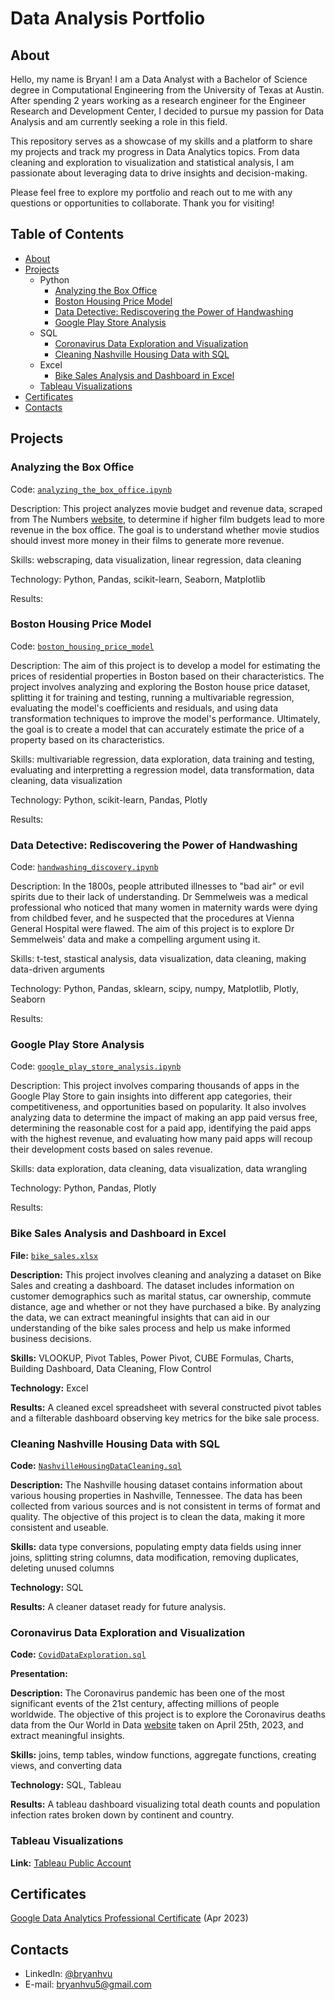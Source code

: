 # Data Analysis Portfolio

## About

Hello, my name is Bryan! I am a Data Analyst with a Bachelor of Science degree in Computational Engineering from the University of Texas at Austin. After spending 2 years working as a research engineer for the Engineer Research and Development Center, I decided to pursue my passion for Data Analysis and am currently seeking a role in this field.

This repository serves as a showcase of my skills and a platform to share my projects and track my progress in Data Analytics topics. From data cleaning and exploration to visualization and statistical analysis, I am passionate about leveraging data to drive insights and decision-making.

Please feel free to explore my portfolio and reach out to me with any questions or opportunities to collaborate. Thank you for visiting!

## Table of Contents
* [About](#About)
* [Projects](#Projects)
    * Python
      * [Analyzing the Box Office](#analyzing-the-box-office)
      * [Boston Housing Price Model](#boston-housing-price-model)
      * [Data Detective: Rediscovering the Power of Handwashing](#data-detective-rediscovering-the-power-of-handwashing)
      * [Google Play Store Analysis](#google-play-store-analysis)
    * SQL   
      * [Coronavirus Data Exploration and Visualization](#Coronavirus-Data-Exploration-and-Visualization)
      * [Cleaning Nashville Housing Data with SQL](#cleaning-nashville-housing-data-with-sql) 
    * Excel
      * [Bike Sales Analysis and Dashboard in Excel](#Bike-Sales-Analysis-and-Dashboard-in-Excel) 
    * [Tableau Visualizations](#Tableau-visualizations)
* [Certificates](#Certificates)
* [Contacts](#Contacts)

## Projects

### Analyzing the Box Office

Code: [`analyzing_the_box_office.ipynb`](https://github.com/bryanhvu/Data_Analysis_Portfolio/blob/503dbd00bf1ca2220302f5a3af8b711f188687be/Python%20Projects/Analyzing%20the%20Box%20Office/analyzing_the_box_office.ipynb)

Description: This project analyzes movie budget and revenue data, scraped from The Numbers [website](https://www.the-numbers.com/), to determine if higher film budgets lead to more revenue in the box office. The goal is to understand whether movie studios should invest more money in their films to generate more revenue.

Skills: webscraping, data visualization, linear regression, data cleaning

Technology: Python, Pandas, scikit-learn, Seaborn, Matplotlib

Results:

### Boston Housing Price Model

Code: [`boston_housing_price_model`](https://github.com/bryanhvu/Data_Analysis_Portfolio/blob/503dbd00bf1ca2220302f5a3af8b711f188687be/Python%20Projects/Boston%20Housing%20Price%20Model/Boston_Housing_Price_Model.ipynb)

Description: The aim of this project is to develop a model for estimating the prices of residential properties in Boston based on their characteristics. The project involves analyzing and exploring the Boston house price dataset, splitting it for training and testing, running a multivariable regression, evaluating the model's coefficients and residuals, and using data transformation techniques to improve the model's performance. Ultimately, the goal is to create a model that can accurately estimate the price of a property based on its characteristics.

Skills: multivariable regression, data exploration, data training and testing, evaluating and interpretting a regression model, data transformation, data cleaning, data visualization

Technology: Python, scikit-learn, Pandas, Plotly

Results:

### Data Detective: Rediscovering the Power of Handwashing

Code: [`handwashing_discovery.ipynb`](https://github.com/bryanhvu/Data_Analysis_Portfolio/blob/503dbd00bf1ca2220302f5a3af8b711f188687be/Python%20Projects/The%20Power%20of%20Handwashing/Handwashing_Discovery.ipynb)

Description: In the 1800s, people attributed illnesses to "bad air" or evil spirits due to their lack of understanding. Dr Semmelweis was a medical professional who noticed that many women in maternity wards were dying from childbed fever, and he suspected that the procedures at Vienna General Hospital were flawed. The aim of this project is to explore Dr Semmelweis' data and make a compelling argument using it. 

Skills: t-test, stastical analysis, data visualization, data cleaning, making data-driven arguments

Technology: Python, Pandas, sklearn, scipy, numpy, Matplotlib, Plotly, Seaborn

Results:

### Google Play Store Analysis

Code: [`google_play_store_analysis.ipynb`](https://github.com/bryanhvu/Data_Analysis_Portfolio/blob/503dbd00bf1ca2220302f5a3af8b711f188687be/Python%20Projects/Google%20Play%20Store%20Analysis/google_play_store_analysis.ipynb)

Description: This project involves comparing thousands of apps in the Google Play Store to gain insights into different app categories, their competitiveness, and opportunities based on popularity. It also involves analyzing data to determine the impact of making an app paid versus free, determining the reasonable cost for a paid app, identifying the paid apps with the highest revenue, and evaluating how many paid apps will recoup their development costs based on sales revenue.

Skills: data exploration, data cleaning, data visualization, data wrangling

Technology: Python, Pandas, Plotly

Results:
### Bike Sales Analysis and Dashboard in Excel
**File:** [`bike_sales.xlsx`](https://github.com/bryanhvu/Data_Analysis_Portfolio/blob/82747950b9bc205d8a3074d97989d004b9af4b5d/Excel%20Projects/Bike%20Sales/Bike_Sales.xlsx)

**Description:** This project involves cleaning and analyzing a dataset on Bike Sales and creating a dashboard. The dataset includes information on customer demographics such as marital status, car ownership, commute distance, age and whether or not they have purchased a bike. By analyzing the data, we can extract meaningful insights that can aid in our understanding of the bike sales process and help us make informed business decisions.

**Skills:** VLOOKUP, Pivot Tables, Power Pivot, CUBE Formulas, Charts, Building Dashboard, Data Cleaning, Flow Control

**Technology:** Excel

**Results:** A cleaned excel spreadsheet with several constructed pivot tables and a filterable dashboard observing key metrics for the bike sale process.

### Cleaning Nashville Housing Data with SQL
**Code:** [`NashvilleHousingDataCleaning.sql`](https://github.com/bryanhvu/Data_Analysis_Portfolio/blob/main/SQL%20Projects/Nashville%20Housing%20Project/NashvilleHousingDataCleaning.sql)

**Description:** The Nashville housing dataset contains information about various housing properties in Nashville, Tennessee. The data has been collected from various sources and is not consistent in terms of format and quality. The objective of this project is to clean the data, making it more consistent and useable. 

**Skills:** data type conversions, populating empty data fields using inner joins, splitting string columns, data modification, removing duplicates, deleting unused columns

**Technology:** SQL

**Results:** A cleaner dataset ready for future analysis.


### Coronavirus Data Exploration and Visualization
**Code:** [`CovidDataExploration.sql`](https://github.com/bryanhvu/Data_Analysis_Portfolio/blob/50cbca891dc15c8e82a8eb16d91771e6c0e4156b/SQL%20Projects/Coronavirus%20Data%202023/CovidDataExploration.sql)

**Presentation:**

**Description:** The Coronavirus pandemic has been one of the most significant events of the 21st century, affecting millions of people worldwide. The objective of this project is to explore the Coronavirus deaths data from the Our World in Data [website](https://ourworldindata.org/covid-deaths) taken on April 25th, 2023, and extract meaningful insights. 


**Skills:** joins, temp tables, window functions, aggregate functions, creating views, and converting data

**Technology:** SQL, Tableau

**Results:** A tableau dashboard visualizing total death counts and population infection rates broken down by continent and country.


### Tableau Visualizations
**Link:** [Tableau Public Account](https://public.tableau.com/app/profile/bryan.vu)



## Certificates
[Google Data Analytics Professional Certificate](https://coursera.org/share/05b0e4709e7fa4a2bec481c8273b871d) (Apr 2023)

## Contacts
* LinkedIn: [@bryanhvu](https://www.linkedin.com/in/bryan-vu-71b82113b/)
* E-mail: bryanhvu5@gmail.com
